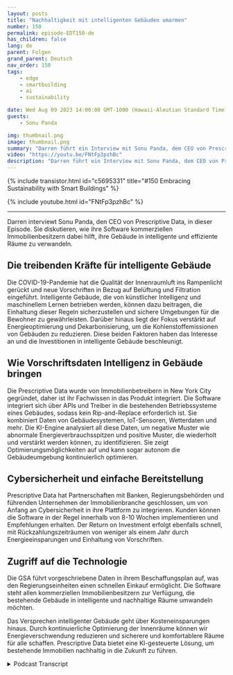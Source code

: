 ```yaml
---
layout: posts
title: "Nachhaltigkeit mit intelligenten Gebäuden umarmen"
number: 150
permalink: episode-EDT150-de
has_children: false
lang: de
parent: Folgen
grand_parent: Deutsch
nav_order: 150
tags:
    - edge
    - smartbuilding
    - ai
    - sustainability

date: Wed Aug 09 2023 14:00:00 GMT-1000 (Hawaii-Aleutian Standard Time)
guests:
    - Sonu Panda

img: thumbnail.png
image: thumbnail.png
summary: "Darren führt ein Interview mit Sonu Panda, dem CEO von Prescriptive Data, in dieser Folge. Sie diskutieren, wie ihre Software kommerziellen Immobilienbesitzern dabei hilft, ihre Gebäude in intelligente und effiziente Räume zu verwandeln."
video: "https://youtu.be/FNtFp3pzhBc"
description: "Darren führt ein Interview mit Sonu Panda, dem CEO von Prescriptive Data, in dieser Folge. Sie diskutieren, wie ihre Software kommerziellen Immobilienbesitzern dabei hilft, ihre Gebäude in intelligente und effiziente Räume zu verwandeln."
---
```


<div>
{% include transistor.html id="c5695331" title="#150 Embracing Sustainability with Smart Buildings" %}

{% include youtube.html id="FNtFp3pzhBc" %}
</div>

---

Darren interviewt Sonu Panda, den CEO von Prescriptive Data, in dieser Episode. Sie diskutieren, wie ihre Software kommerziellen Immobilienbesitzern dabei hilft, ihre Gebäude in intelligente und effiziente Räume zu verwandeln.

## Die treibenden Kräfte für intelligente Gebäude

Die COVID-19-Pandemie hat die Qualität der Innenraumluft ins Rampenlicht gerückt und neue Vorschriften in Bezug auf Belüftung und Filtration eingeführt. Intelligente Gebäude, die von künstlicher Intelligenz und maschinellem Lernen betrieben werden, können dazu beitragen, die Einhaltung dieser Regeln sicherzustellen und sichere Umgebungen für die Bewohner zu gewährleisten. Darüber hinaus liegt der Fokus verstärkt auf Energieoptimierung und Dekarbonisierung, um die Kohlenstoffemissionen von Gebäuden zu reduzieren. Diese beiden Faktoren haben das Interesse an und die Investitionen in intelligente Gebäude beschleunigt.

## Wie Vorschriftsdaten Intelligenz in Gebäude bringen

Die Prescriptive Data wurde von Immobilienbetreibern in New York City gegründet, daher ist ihr Fachwissen in das Produkt integriert. Die Software integriert sich über APIs und Treiber in die bestehenden Betriebssysteme eines Gebäudes, sodass kein Rip-and-Replace erforderlich ist. Sie kombiniert Daten von Gebäudesystemen, IoT-Sensoren, Wetterdaten und mehr. Die KI-Engine analysiert all diese Daten, um negative Muster wie abnormale Energieverbrauchsspitzen und positive Muster, die wiederholt und verstärkt werden können, zu identifizieren. Sie zeigt Optimierungsmöglichkeiten auf und kann sogar autonom die Gebäudeumgebung kontinuierlich optimieren.

## Cybersicherheit und einfache Bereitstellung

Prescriptive Data hat Partnerschaften mit Banken, Regierungsbehörden und führenden Unternehmen der Immobilienbranche geschlossen, um von Anfang an Cybersicherheit in ihre Plattform zu integrieren. Kunden können die Software in der Regel innerhalb von 8-10 Wochen implementieren und Empfehlungen erhalten. Der Return on Investment erfolgt ebenfalls schnell, mit Rückzahlungszeiträumen von weniger als einem Jahr durch Energieeinsparungen und Einhaltung von Vorschriften.

## Zugriff auf die Technologie

Die GSA führt vorgeschriebene Daten in ihrem Beschaffungsplan auf, was den Regierungseinheiten einen schnellen Einkauf ermöglicht. Die Software steht allen kommerziellen Immobilienbesitzern zur Verfügung, die bestehende Gebäude in intelligente und nachhaltige Räume umwandeln möchten.

Das Versprechen intelligenter Gebäude geht über Kosteneinsparungen hinaus. Durch kontinuierliche Optimierung der Innenräume können wir Energieverschwendung reduzieren und sicherere und komfortablere Räume für alle schaffen. Prescriptive Data bietet eine KI-gesteuerte Lösung, um bestehende Immobilien nachhaltig in die Zukunft zu führen.



<details>
<summary> Podcast Transcript </summary>

<p></p>

</details>
